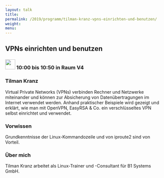 ```yaml
---
layout: talk
title:
permalink: /2019/programm/tilman-kranz-vpns-einrichten-und-benutzen/
weight:
menu:
---
```

## VPNs einrichten und benutzen

### <img height = "32" src="../../../images/talk.svg"> 10:00 bis 10:50 in Raum V4

### Tilman Kranz

Virtual Private Networks (VPNs) verbinden Rechner und Netzwerke miteinander und können zur Absicherung von Datenübertragungen im Internet verwendet werden. Anhand praktischer Beispiele wird gezeigt und erklärt, wie man mit OpenVPN, EasyRSA & Co. ein verschlüsseltes VPN selbst einrichtet und verwendet.

### Vorwissen

Grundkenntnisse der Linux-Kommandozeile und von iproute2 sind von Vorteil.

### Über mich

Tilman Kranz arbeitet als Linux-Trainer und -Consultant für B1 Systems GmbH.

